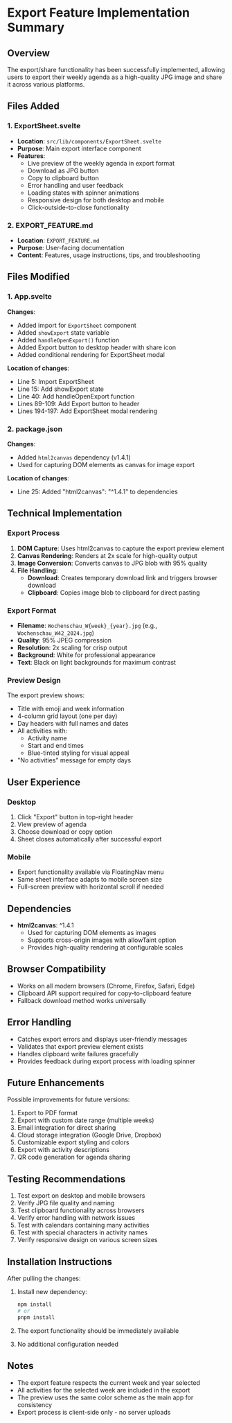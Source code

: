 # Export Feature Implementation Summary

## Overview

The export/share functionality has been successfully implemented, allowing users to export their weekly agenda as a high-quality JPG image and share it across various platforms.

## Files Added

### 1. ExportSheet.svelte
- **Location**: `src/lib/components/ExportSheet.svelte`
- **Purpose**: Main export interface component
- **Features**:
  - Live preview of the weekly agenda in export format
  - Download as JPG button
  - Copy to clipboard button
  - Error handling and user feedback
  - Loading states with spinner animations
  - Responsive design for both desktop and mobile
  - Click-outside-to-close functionality

### 2. EXPORT_FEATURE.md
- **Location**: `EXPORT_FEATURE.md`
- **Purpose**: User-facing documentation
- **Content**: Features, usage instructions, tips, and troubleshooting

## Files Modified

### 1. App.svelte
**Changes**:
- Added import for `ExportSheet` component
- Added `showExport` state variable
- Added `handleOpenExport()` function
- Added Export button to desktop header with share icon
- Added conditional rendering for ExportSheet modal

**Location of changes**:
- Line 5: Import ExportSheet
- Line 15: Add showExport state
- Line 40: Add handleOpenExport function
- Lines 89-109: Add Export button to header
- Lines 194-197: Add ExportSheet modal rendering

### 2. package.json
**Changes**:
- Added `html2canvas` dependency (v1.4.1)
- Used for capturing DOM elements as canvas for image export

**Location of changes**:
- Line 25: Added "html2canvas": "^1.4.1" to dependencies

## Technical Implementation

### Export Process

1. **DOM Capture**: Uses html2canvas to capture the export preview element
2. **Canvas Rendering**: Renders at 2x scale for high-quality output
3. **Image Conversion**: Converts canvas to JPG blob with 95% quality
4. **File Handling**:
   - **Download**: Creates temporary download link and triggers browser download
   - **Clipboard**: Copies image blob to clipboard for direct pasting

### Export Format

- **Filename**: `Wochenschau_W{week}_{year}.jpg` (e.g., `Wochenschau_W42_2024.jpg`)
- **Quality**: 95% JPEG compression
- **Resolution**: 2x scaling for crisp output
- **Background**: White for professional appearance
- **Text**: Black on light backgrounds for maximum contrast

### Preview Design

The export preview shows:
- Title with emoji and week information
- 4-column grid layout (one per day)
- Day headers with full names and dates
- All activities with:
  - Activity name
  - Start and end times
  - Blue-tinted styling for visual appeal
- "No activities" message for empty days

## User Experience

### Desktop
1. Click "Export" button in top-right header
2. View preview of agenda
3. Choose download or copy option
4. Sheet closes automatically after successful export

### Mobile
- Export functionality available via FloatingNav menu
- Same sheet interface adapts to mobile screen size
- Full-screen preview with horizontal scroll if needed

## Dependencies

- **html2canvas**: ^1.4.1
  - Used for capturing DOM elements as images
  - Supports cross-origin images with allowTaint option
  - Provides high-quality rendering at configurable scales

## Browser Compatibility

- Works on all modern browsers (Chrome, Firefox, Safari, Edge)
- Clipboard API support required for copy-to-clipboard feature
- Fallback download method works universally

## Error Handling

- Catches export errors and displays user-friendly messages
- Validates that export preview element exists
- Handles clipboard write failures gracefully
- Provides feedback during export process with loading spinner

## Future Enhancements

Possible improvements for future versions:
1. Export to PDF format
2. Export with custom date range (multiple weeks)
3. Email integration for direct sharing
4. Cloud storage integration (Google Drive, Dropbox)
5. Customizable export styling and colors
6. Export with activity descriptions
7. QR code generation for agenda sharing

## Testing Recommendations

1. Test export on desktop and mobile browsers
2. Verify JPG file quality and naming
3. Test clipboard functionality across browsers
4. Verify error handling with network issues
5. Test with calendars containing many activities
6. Test with special characters in activity names
7. Verify responsive design on various screen sizes

## Installation Instructions

After pulling the changes:

1. Install new dependency:
   ```bash
   npm install
   # or
   pnpm install
   ```

2. The export functionality should be immediately available
3. No additional configuration needed

## Notes

- The export feature respects the current week and year selected
- All activities for the selected week are included in the export
- The preview uses the same color scheme as the main app for consistency
- Export process is client-side only - no server uploads